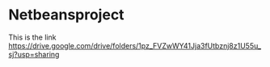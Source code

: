 # Netbeansproject

This is the link https://drive.google.com/drive/folders/1pz_FVZwWY41Jja3fUtbznj8z1U55u_sj?usp=sharing
